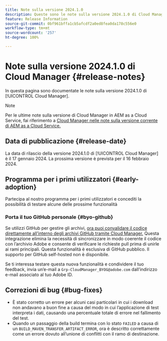 ```yaml
---
title: Note sulla versione 2024.1.0
description: Queste sono le note sulla versione 2024.1.0 di Cloud Manager.
feature: Release Information
source-git-commit: 0bf961bffa1cb5afcdf2a0ed8fea0da178c556e0
workflow-type: tm+mt
source-wordcount: '257'
ht-degree: 100%

---
```



# Note sulla versione 2024.1.0 di Cloud Manager {#release-notes}

In questa pagina sono documentate le note sulla versione 2024.1.0 di [!UICONTROL Cloud Manager].

>[!NOTE]
>
>Per le ultime note sulla versione di Cloud Manager in AEM as a Cloud Service, fai riferimento a [Cloud Manager nelle note sulla versione corrente di AEM as a Cloud Service.](https://experienceleague.adobe.com/docs/experience-manager-cloud-service/content/implementing/using-cloud-manager/release-notes-cloud-manager/release-notes-cm-current.html?lang=it)

## Data di pubblicazione {#release-date}

La data di rilascio della versione 2024.1.0 di [!UICONTROL Cloud Manager] è il 17 gennaio 2024. La prossima versione è prevista per il 16 febbraio 2024.

## Programma per i primi utilizzatori {#early-adoption}

Partecipa al nostro programma per i primi utilizzatori e concediti la possibilità di testare alcune delle prossime funzionalità

### Porta il tuo GitHub personale {#byo-github}

Se utilizzi GitHub per gestire gli archivi, [ora puoi convalidare il codice direttamente all’interno degli archivi GitHub tramite Cloud Manager.](/help/managing-code/byo-github.md) Questa integrazione elimina la necessità di sincronizzare in modo coerente il codice con l’archivio Adobe e consente di verificare le richieste pull prima di unirle ai rami principali. Questa funzionalità è esclusiva di GitHub pubblico. Il supporto per GitHub self-hosted non è disponibile.

Se ti interessa testare questa nuova funzionalità e condividere il tuo feedback, invia un’e-mail a `Grp-CloudManager_BYOG@adobe.com` dall’indirizzo e-mail associato al tuo Adobe ID.

## Correzioni di bug {#bug-fixes}

* È stato corretto un errore per alcuni casi particolari in cui i download non andavano a buon fine a causa del modo in cui l’applicazione di test interpreta i dati, causando una percentuale totale di errore nel fallimento del test.
* Quando un passaggio della build termina con lo stato `FAILED` a causa di un `BUILD_MAVEN_TRANSFER_ARTIFACT_ERROR`, ora è descritto correttamente come un errore dovuto all’unione di conflitti con il ramo di destinazione.
